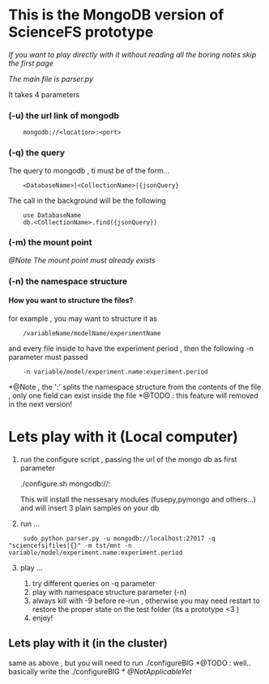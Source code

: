 # This is the MongoDB version of ScienceFS prototype

*If you want to play directly with it without reading all the boring notes skip the first page*

*The main file is parser.py*

It takes 4 parameters

### (-u) the url link of mongodb 
```
	mongodb://<location>:<port>
```
### (-q) the query

The query to mongodb , ti must be of the form...
```	
	<DatabaseName>|<CollectionName>|{jsonQuery}
```
The call in the background will be the following
```
	use DatabaseName
	db.<CollectionName>.find({jsonQuery})
```
### (-m) the mount point
	
*@Note The mount point must already exists*

### (-n) the namespace structure

#### How you want to structure the files?
for example , you may want to structure it as 
```
	/variableName/modelName/experimentName 
```
and every file inside to have the experiment period , then the following -n parameter must passed
```
	-n variable/model/experiment.name:experiment.period
```
*@Note , the ':' splits the namespace structure from the contents of the file , only one field can exist inside the file 
*@TODO : this feature will removed in the next version!


# Lets play with it (Local computer)

1) run the configure script , passing the url of the mongo db as first  parameter

	./configure.sh mongodb://<bla>:<blabla>

	This will install the nessesary modules (fusepy,pymongo and others...) and will insert 3 plain samples on your db

2) run ...
```
	sudo python parser.py -u mongodb://localhost:27017 -q "sciencefs|files|{}" -m tst/mnt -n variable/model/experiment.name:experiment.period
```
3) play ...

	1. try different queries on -q parameter 
	2. play with namespace structure parameter (-n)
	3. always kill with -9 before re-run , otherwise you may need restart to restore the proper state on the test folder (its a prototype <3 ) 
	4. enjoy!


## Lets play with it (in the cluster) 

same as above , but you will need to run ./configureBIG 
*@TODO : well.. basically write the ./configureBIG *
*@NotApplicableYet*
	

	

